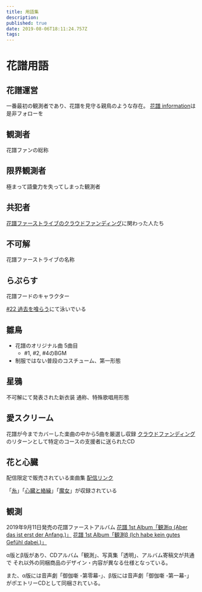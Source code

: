 ```yaml
---
title: 用語集
description: 
published: true
date: 2019-08-06T18:11:24.757Z
tags: 
---
```


# 花譜用語

## 花譜運営
一番最初の観測者であり、花譜を見守る親鳥のような存在。
[花譜 information](https://twitter.com/kaf_info)は是非フォローを

## 観測者
花譜ファンの総称

## 限界観測者
極まって語彙力を失ってしまった観測者

## 共犯者
[花譜ファーストライブのクラウドファンディング](https://camp-fire.jp/projects/view/153477)に関わった人たち

## 不可解
花譜ファーストライブの名称

## らぷらす
花譜フードのキャラクター

[#22 過去を喰らう](https://www.youtube.com/watch?v=tMKrECxEpq8)にて泳いでいる

## 雛鳥
- 花譜のオリジナル曲 5曲目
  - #1, #2, #4のBGM
- 制服ではない普段のコスチューム、第一形態

## 星鴉
不可解にて発表された新衣装
通称、特殊歌唱用形態

## 愛スクリーム
花譜が今までカバーした楽曲の中から5曲を厳選し収録
[クラウドファンディング](https://camp-fire.jp/projects/view/153477)のリターンとして特定のコースの支援者に送られたCD

## 花と心臓
配信限定で販売されている楽曲集
[配信リンク](https://linkco.re/hf6NAvP2)

「[糸](https://www.youtube.com/watch?v=3Wtx6k2vInU)」「[心臓と絡繰](https://www.youtube.com/watch?v=hcm1LGOxJbc)」「[魔女](https://www.youtube.com/watch?v=AqwFHfsAlx0)」が収録されている

## 観測
2019年9月11日発売の花譜ファーストアルバム
[花譜 1st Album「観測α (Aber das ist erst der Anfang.)」](https://kamitsubaki.booth.pm/items/1460188)
[花譜 1st Album「観測β (Ich habe kein gutes Gefühl dabei.)」](https://kamitsubaki.booth.pm/items/1460435)

α版とβ版があり、CDアルバム「観測」、写真集「透明」、アルバム寄稿文が共通で
それ以外の同梱商品のデザイン・内容が異なる仕様となっている。

また、α版には音声劇「御伽噺 -第零幕-」、β版には音声劇「御伽噺 -第一幕-」がポエトリーCDとして同梱されている。
